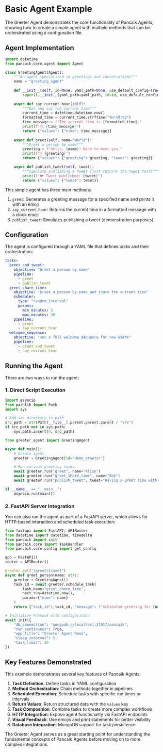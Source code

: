 # Basic Agent Example

The Greeter Agent demonstrates the core functionality of Pancaik Agents, showing how to create a simple agent with multiple methods that can be orchestrated using a configuration file.

## Agent Implementation

```python
import datetime
from pancaik.core.agent import Agent

class GreetingAgent(Agent):
    """An agent specialized in greetings and conversations"""
    name = "greeting_agent"
    
    def __init__(self, id=None, yaml_path=None, use_default_config=True):
        super().__init__(yaml_path=yaml_path, id=id, use_default_config=use_default_config)
    
    async def say_current_hour(self):
        """Get and say the current time"""
        current_time = datetime.datetime.now()
        formatted_time = current_time.strftime("%H:%M:%S")
        time_message = f"The current time is {formatted_time}."
        print(f"🕒 {time_message}")
        return {"values": {"time": time_message}}
        
    async def greet(self, name="World"):
        """Greet a person by name"""
        greeting = f"Hello, {name}! Nice to meet you."
        print(f"👋 {greeting}")
        return {"values": {"greeting": greeting, "tweet": greeting}}

    async def publish_tweet(self, tweet):
        """Simulate publishing a tweet (just returns the tweet text)"""
        print(f"🐦 Tweet published: {tweet}")
        return {"values": {"tweet": tweet}}
```

This simple agent has three main methods:

1. `greet`: Generates a greeting message for a specified name and prints it with an emoji
2. `say_current_hour`: Returns the current time in a formatted message with a clock emoji
3. `publish_tweet`: Simulates publishing a tweet (demonstration purposes)

## Configuration

The agent is configured through a YAML file that defines tasks and their orchestration:

```yaml
tasks:
  greet_and_tweet:
    objective: "Greet a person by name"
    pipeline:
      - greet
      - publish_tweet
  greet_share_time:
    objective: "Greet a person by name and share the current time"
    scheduler:
      type: "random_interval"
      params:
        min_minutes: 5
        max_minutes: 30
    pipeline:
      - greet
      - say_current_hour
  welcome_sequence:
    objective: "Run a full welcome sequence for new users"
    pipeline:
      - greet_and_tweet
      - say_current_hour
```

## Running the Agent

There are two ways to run the agent:

### 1. Direct Script Execution

```python
import asyncio
from pathlib import Path
import sys

# Add src directory to path
src_path = str(Path(__file__).parent.parent.parent / "src")
if src_path not in sys.path:
    sys.path.insert(0, src_path)

from greeter_agent import GreetingAgent

async def main():
    # Create agent
    greeter = GreetingAgent(id="demo_greeter")

    # Run various greeting tasks
    await greeter.run("greet", name="Alice")
    await greeter.run("greet_share_time", name="Bob")
    await greeter.run("publish_tweet", tweet="Having a great time with Pancaik! 🥞")

if __name__ == "__main__":
    asyncio.run(main())
```

### 2. FastAPI Server Integration

You can also run the agent as part of a FastAPI server, which allows for HTTP-based interaction and scheduled task execution:

```python
from fastapi import FastAPI, APIRouter
from datetime import datetime, timedelta
from pancaik import init
from pancaik.core import TaskHandler
from pancaik.core.config import get_config

app = FastAPI()
router = APIRouter()

@router.get("/greet/{name}")
async def greet_person(name: str):
    greeter = GreetingAgent()
    task_id = await greeter.schedule_task(
        task_name="greet_share_time", 
        next_run=datetime.now(), 
        params={"name": name}
    )
    return {"task_id": task_id, "message": f"Scheduled greeting for {name}"}

# Initialize Pancaik with configuration
await init({
    "db_connection": "mongodb://localhost:27017/pancaik",
    "run_continuous": True,
    "app_title": "Greeter Agent Demo",
    "sleep_interval": 5,
    "task_limit": 10
})
```

## Key Features Demonstrated

This example demonstrates several key features of Pancaik Agents:

1. **Task Definition**: Define tasks in YAML configuration
2. **Method Orchestration**: Chain methods together in pipelines
3. **Scheduled Execution**: Schedule tasks with specific run times or intervals
4. **Return Values**: Return structured data with the `values` key
5. **Task Composition**: Combine tasks to create more complex workflows
6. **HTTP Integration**: Expose agent functionality via FastAPI endpoints
7. **Visual Feedback**: Use emojis and print statements for better visibility
8. **Database Integration**: MongoDB support for task persistence

The Greeter Agent serves as a great starting point for understanding the fundamental concepts of Pancaik Agents before moving on to more complex integrations. 